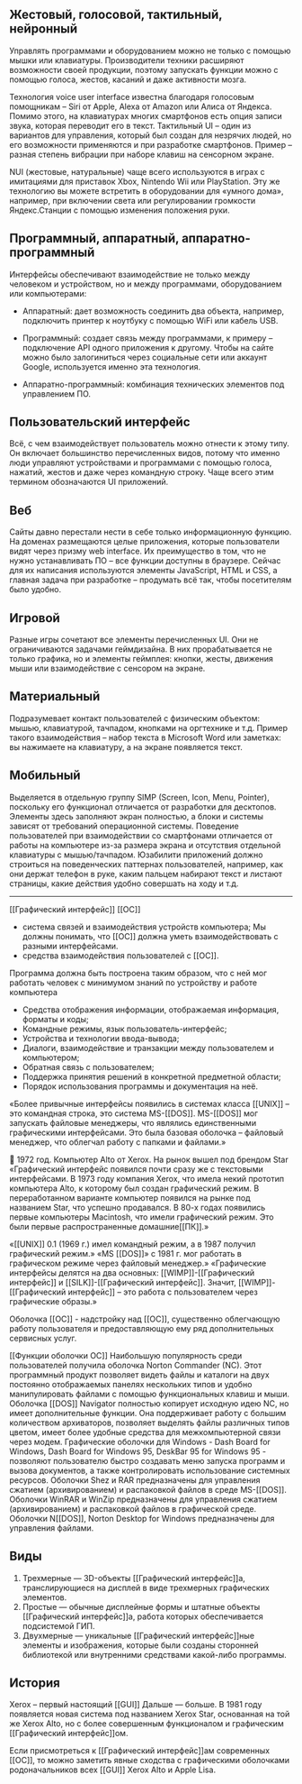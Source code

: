 
## Жестовый, голосовой, тактильный, нейронный
Управлять программами и оборудованием можно не только с помощью мышки или клавиатуры. Производители техники расширяют возможности своей продукции, поэтому запускать функции можно с помощью голоса, жестов, касаний и даже активности мозга.

Технология voice user interface известна благодаря голосовым помощникам – Siri от Apple, Alexa от Amazon или Алиса от Яндекса. Помимо этого, на клавиатурах многих смартфонов есть опция записи звука, которая переводит его в текст. Тактильный UI – один из вариантов для управления, который был создан для незрячих людей, но его возможности применяются и при разработке смартфонов. Пример – разная степень вибрации при наборе клавиш на сенсорном экране.

NUI (жестовые, натуральные) чаще всего используются в играх с имитациями для приставок Xbox, Nintendo Wii или PlayStation. Эту же технологию вы можете встретить в оборудовании для «умного дома», например, при включении света или регулировании громкости Яндекс.Станции с помощью изменения положения руки.

## Программный, аппаратный, аппаратно-программный
Интерфейсы обеспечивают взаимодействие не только между человеком и устройством, но и между программами, оборудованием или компьютерами:

-   Аппаратный: дает возможность соединить два объекта, например, подключить принтер к ноутбуку с помощью WiFi или кабель USB.
    
-   Программный: создает связь между программами, к примеру – подключение API одного приложения к другому. Чтобы на сайте можно было залогиниться через социальные сети или аккаунт Google, используется именно эта технология.
    
-   Аппаратно-программный: комбинация технических элементов под управлением ПО.
    

## Пользовательский интерфейс
Всё, с чем взаимодействует пользователь можно отнести к этому типу. Он включает большинство перечисленных видов, потому что именно люди управляют устройствами и программами с помощью голоса, нажатий, жестов и даже через командную строку. Чаще всего этим термином обозначаются UI приложений.

## Веб
Сайты давно перестали нести в себе только информационную функцию. На доменах размещаются целые приложения, которые пользователи видят через призму web interface. Их преимущество в том, что не нужно устанавливать ПО – все функции доступны в браузере. Сейчас для их написания используются элементы JavaScript, HTML и CSS, а главная задача при разработке – продумать всё так, чтобы посетителям было удобно.

## Игровой
Разные игры сочетают все элементы перечисленных UI. Они не ограничиваются задачами геймдизайна. В них прорабатывается не только графика, но и элементы геймплея: кнопки, жесты, движения мыши или взаимодействие с сенсором на экране.

## Материальный
Подразумевает контакт пользователей с физическим объектом: мышью, клавиатурой, тачпадом, кнопками на оргтехнике и т.д. Пример такого взаимодействия – набор текста в Microsoft Word или заметках: вы нажимаете на клавиатуру, а на экране появляется текст.

## Мобильный
Выделяется в отдельную группу SIMP (Screen, Icon, Menu, Pointer), поскольку его функционал отличается от разработки для десктопов. Элементы здесь заполняют экран полностью, а блоки и системы зависят от требований операционной системы. Поведение пользователей при взаимодействии со смартфонами отличается от работы на компьютере из-за размера экрана и отсутствия отдельной клавиатуры с мышью/тачпадом. Юзабилити приложений должно строиться на поведенческих паттернах пользователей, например, как они держат телефон в руке, каким пальцем набирают текст и листают страницы, какие действия удобно совершать на ходу и т.д.

---


[[Графический интерфейс]] [[ОС]]
- система связей и взаимодействия устройств компьютера;
Мы должны понимать, что [[ОС]] должна уметь взаимодействовать с разными интерфейсами.
- средства взаимодействия пользователей с [[ОС]].

Программа должна быть построена таким образом, что с ней мог работать человек с минимумом знаний по устройству и работе компьютера
- Средства отображения информации, отображаемая информация, форматы и коды;
- Командные режимы, язык пользователь-интерфейс;
- Устройства и технологии ввода-вывода;
- Диалоги, взаимодействие и транзакции между пользователем и компьютером;
- Обратная связь с пользователем;
- Поддержка принятия решений в конкретной предметной области;
- Порядок использования программы и документация на неё.

«Более привычные интерфейсы появились в системах класса [[UNIX]] – это командная строка, это система MS-[[DOS]]. MS-[[DOS]] мог запускать файловые менеджеры, что являлись единственными графическими интерфейсами. Это была базовая оболочка – файловый менеджер, что облегчал работу с папками и файлами.»


	1972 год. Компьютер Alto от Xerox. На рынок вышел под брендом Star
«Графический интерфейс появился почти сразу же с текстовыми интерфейсами. В 1973 году компания Xerox, что имела некий прототип компьютера Alto, к которому был создан графический режим. В переработанном варианте компьютер появился на рынке под названием Star, что успешно продавался. В 80-х годах появились первые компьютеры Macintosh, что имели графический режим. Это были первые распространенные домашние[[ПК]].»

«[[UNIX]] 0.1 (1969 г.) имел командный режим, а в 1987 получил графический режим.»
«MS [[DOS]]» с 1981 г. мог работать в графическом режиме через файловый менеджер.» 
«Графические интерфейсы делятся на два основных: [[WIMP]]-[[Графический интерфейс]] и [[SILK]]-[[Графический интерфейс]]. Значит, [[WIMP]]-[[Графический интерфейс]] – это работа с пользователем через графические образы.»

Оболочка [[ОС]] - надстройку над [[ОС]], существенно облегчающую работу пользователя и предоставляющую ему ряд дополнительных сервисных услуг.

[[Функции оболочки ОС]]
Наибольшую популярность среди пользователей получила оболочка Norton Commander (NC). Этот программный продукт позволяет видеть файлы и каталоги на двух постоянно отображаемых панелях нескольких типов и удобно манипулировать файлами с помощью функциональных клавиш и мыши.
Оболочка [[DOS]] Navigator полностью копирует исходную идею NC, но имеет дополнительные функции. Она поддерживает работу с большим количеством архиваторов, позволяет выделять файлы различных типов цветом, имеет более удобные средства для межкомпьютерной связи через модем.
Графические оболочки для Windows - Dash Board for Windows, Dash Board for Windows 95, DeskBar 95 for Windows 95 - позволяют пользователю быстро создавать меню запуска программ и вызова документов, а также контролировать использование системных ресурсов.
Оболочки Shez и RAR предназначены для управления сжатием (архивированием) и распаковкой файлов в среде MS-[[DOS]]. Оболочки WinRAR и WinZiр предназначены для управления сжатием (архивированием) и распаковкой файлов в графической среде. Оболочки N[[DOS]], Norton Desktop for Windows предназначены для управления файлами.



## Виды
1. Трехмерные — 3D-объекты [[Графический интерфейс]]а, транслирующиеся на дисплей в виде трехмерных графических элементов.
2. Простые — обычные дисплейные формы и штатные объекты [[Графический интерфейс]]а, работа которых обеспечивается подсистемой ГИП.
3. Двухмерные — уникальные [[Графический интерфейс]]ные элементы и изображения, которые были созданы сторонней библиотекой или внутренними средствами какой-либо программы.


## История
Xerox – первый настоящий [[GUI]]
Дальше — больше. 
В 1981 году появляется новая система под названием Xerox Star, основанная на той же Xerox Alto, но с более совершенным функционалом и графическим [[Графический интерфейс]]ом. 

Если присмотреться к [[Графический интерфейс]]ам современных [[ОС]], то можно заметить явные сходства с графическими оболочками родоначальников всех [[GUI]] Xerox Alto и Apple Lisa.